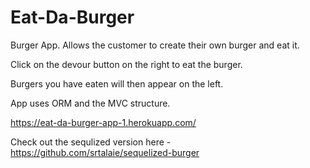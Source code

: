 # Eat-Da-Burger
Burger App. Allows the customer to create their own burger and eat it.

Click on the devour button on the right to eat the burger.

Burgers you have eaten will then appear on the left.

App uses ORM and the MVC structure.

https://eat-da-burger-app-1.herokuapp.com/


Check out the sequlized version here - https://github.com/srtalaie/sequelized-burger
